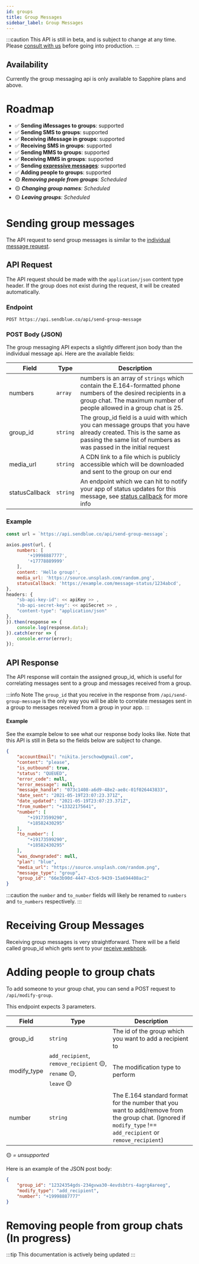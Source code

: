 ```yaml
---
id: groups
title: Group Messages
sidebar_label: Group Messages
---
```


:::caution
This API is still in beta, and is subject to change at any time. Please [consult with us](mailto:support@sendblue.co) before going into production.
:::

## Availability

Currently the group messaging api is only available to Sapphire plans and above.

# Roadmap

 - ✅ **Sending iMessages to groups**: supported
 - ✅ **Sending SMS to groups**: supported
 - ✅ **Receiving iMessage in groups**: supported
 - ✅ **Receiving SMS in groups**: supported
 - ✅ **Sending MMS to groups**: supported
 - ✅ **Receiving MMS in groups**: supported
 - ✅ **Sending [expressive messages](/docs/expressive-messages)**: supported
 - ✅ **Adding people to groups**: supported
 - 🟡 _**Removing people from groups**: Scheduled_
 - 🟡 _**Changing group names**: Scheduled_
 - 🟡 _**Leaving groups**: Scheduled_

# Sending group messages

The API request to send group messages is similar to the [individual message request](/docs/outbound/#sending-imessages). 

## API Request

The API request should be made with the `application/json` content type header. If the group does not exist during the request, it will be created automatically.

### Endpoint

 `POST https://api.sendblue.co/api/send-group-message`

### POST Body (JSON)

The group messaging API expects a slightly different json body than the individual message api. Here are the available fields:

| Field | Type | Description |
| --- | --- | --- |
| numbers | `array` | numbers is an array of `strings` which contain the E.164-formatted phone numbers of the desired recipients in a group chat. The maximum number of people allowed in a group chat is 25. |
| group_id | `string` | The group_id field is a uuid with which you can message groups that you have already created. This is the same as passing the same list of numbers as was passed in the initial request |
| media_url | `string` | A CDN link to a file which is publicly accessible which will be downloaded and sent to the group on our end |
| statusCallback | `string` | An endpoint which we can hit to notify your app of status updates for this message, see [status callback](/docs/outbound#status-callback) for more info |

### Example

``` js
const url = `https://api.sendblue.co/api/send-group-message`;

axios.post(url, {
    numbers: [
        '+19998887777',
        '+17778889999'
    ],
    content: 'Hello group!',
    media_url: 'https://source.unsplash.com/random.png',
    statusCallback: 'https://example.com/message-status/1234abcd',
},
headers: {
    "sb-api-key-id": << apiKey >> ,
    "sb-api-secret-key": << apiSecret >> ,
    "content-type": "application/json"
},
}).then(response => {
    console.log(response.data);
}).catch(error => {
    console.error(error);
});
```

## API Response

The API response will contain the assigned group_id, which is useful for correlating messages sent to a group and messages received from a group. 

:::info Note
The `group_id` that you receive in the response from `/api/send-group-message` is the only way you will be able to correlate messages sent in a group to messages received from a group in your app.
:::

#### Example

See the example below to see what our response body looks like. Note that this API is still in Beta so the fields below are subject to change.

``` json
{
    "accountEmail": "nikita.jerschow@gmail.com",
    "content": "please",
    "is_outbound": true,
    "status": "QUEUED",
    "error_code": null,
    "error_message": null,
    "message_handle": "073c1408-a6d9-48e2-ae8c-01f026443833",
    "date_sent": "2021-05-19T23:07:23.371Z",
    "date_updated": "2021-05-19T23:07:23.371Z",
    "from_number": "+13322175641",
    "number": [
        "+19173599290",
        "+18582430295"
    ],
    "to_number": [
        "+19173599290",
        "+18582430295"
    ],
    "was_downgraded": null,
    "plan": "blue",
    "media_url": "https://source.unsplash.com/random.png",
    "message_type": "group",
    "group_id": "66e3b90d-4447-43c6-9439-15a694408ac2"
}
```

:::caution
the `number` and `to_number` fields will likely be renamed to `numbers` and `to_numbers` respectively. 
:::

# Receiving Group Messages

Receiving group messages is very straightforward. There will be a field called group_id which gets sent to your [receive webhook](/docs/inbound). 

# Adding people to group chats

To add someone to your group chat, you can send a POST request to `/api/modify-group`.

This endpoint expects 3 parameters.

| Field | Type | Description |
| --- | --- | --- |
| group_id | `string` | The id of the group which you want to add a recipient to |
| modify_type | `add_recipient`, <br /> `remove_recipient`&nbsp;🟡, <br /> `rename`&nbsp;🟡, <br /> `leave`&nbsp;🟡 | The modification type to perform |
| number | `string` | The E.164 standard format for the number that you want to add/remove from the group chat. (Ignored if `modify_type` !== `add_recipient` or `remove_recipient`) |
🟡 _= unsupported_

Here is an example of the JSON post body:
```json
{
    "group_id": "12324354gds-234gvwa30-4evdsbtrs-4agrg4areeg",
    "modify_type": "add_recipient",
    "number": "‭+19998887777"
}
```

# Removing people from group chats (In progress)

:::tip
This documentation is actively being updated
:::
